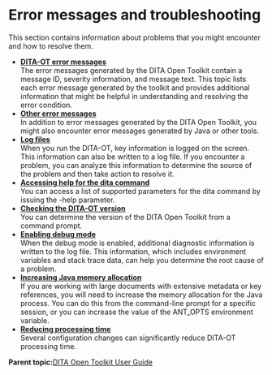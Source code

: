 # Error messages and troubleshooting

This section contains information about problems that you might encounter and how to resolve them.

-   **[DITA-OT error messages](../user-guide/DITA-messages.md)**  
The error messages generated by the DITA Open Toolkit contain a message ID, severity information, and message text. This topic lists each error message generated by the toolkit and provides additional information that might be helpful in understanding and resolving the error condition.
-   **[Other error messages](../user-guide/other-errors.md)**  
In addition to error messages generated by the DITA Open Toolkit, you might also encounter error messages generated by Java or other tools.
-   **[Log files](../user-guide/log-files.md)**  
When you run the DITA-OT, key information is logged on the screen. This information can also be written to a log file. If you encounter a problem, you can analyze this information to determine the source of the problem and then take action to resolve it.
-   **[Accessing help for the dita command](../user-guide/dita-command-help.md)**  
You can access a list of supported parameters for the dita command by issuing the -help parameter.
-   **[Checking the DITA-OT version](../user-guide/determining-version-of-ditaot.md)**  
You can determine the version of the DITA Open Toolkit from a command prompt.
-   **[Enabling debug mode](../user-guide/enabling-debug-mode.md)**  
When the debug mode is enabled, additional diagnostic information is written to the log file. This information, which includes environment variables and stack trace data, can help you determine the root cause of a problem.
-   **[Increasing Java memory allocation](../user-guide/increasing-the-jvm.md)**  
If you are working with large documents with extensive metadata or key references, you will need to increase the memory allocation for the Java process. You can do this from the command-line prompt for a specific session, or you can increase the value of the ANT\_OPTS environment variable.
-   **[Reducing processing time](../user-guide/reducing-processing-time.md)**  
Several configuration changes can significantly reduce DITA-OT processing time.

**Parent topic:**[DITA Open Toolkit User Guide](../user-guide/index.md)

